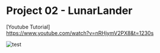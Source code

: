  # Project 02 - LunarLander
[Youtube Tutorial] \
https://www.youtube.com/watch?v=nRHjymV2PX8&t=1230s

![test](../Video/After_Training.gif)
